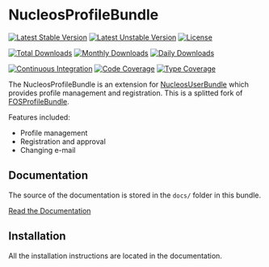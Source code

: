 NucleosProfileBundle
====================

[![Latest Stable Version](https://poser.pugx.org/nucleos/profile-bundle/v/stable)](https://packagist.org/packages/nucleos/profile-bundle)
[![Latest Unstable Version](https://poser.pugx.org/nucleos/profile-bundle/v/unstable)](https://packagist.org/packages/nucleos/profile-bundle)
[![License](https://poser.pugx.org/nucleos/profile-bundle/license)](LICENSE.md)

[![Total Downloads](https://poser.pugx.org/nucleos/profile-bundle/downloads)](https://packagist.org/packages/nucleos/profile-bundle)
[![Monthly Downloads](https://poser.pugx.org/nucleos/profile-bundle/d/monthly)](https://packagist.org/packages/nucleos/profile-bundle)
[![Daily Downloads](https://poser.pugx.org/nucleos/profile-bundle/d/daily)](https://packagist.org/packages/nucleos/profile-bundle)

[![Continuous Integration](https://github.com/nucleos/NucleosProfileBundle/actions/workflows/continuous-integration.yml/badge.svg?event=push)](https://github.com/nucleos/NucleosProfileBundle/actions?query=workflow%3A"Continuous+Integration"+event%3Apush)
[![Code Coverage](https://codecov.io/gh/nucleos/NucleosProfileBundle/graph/badge.svg)](https://codecov.io/gh/nucleos/NucleosProfileBundle)
[![Type Coverage](https://shepherd.dev/github/nucleos/NucleosProfileBundle/coverage.svg)](https://shepherd.dev/github/nucleos/NucleosProfileBundle)

The NucleosProfileBundle is an extension for [NucleosUserBundle](https://github.com/nucleos/NucleosUserBundle/) which provides profile management and registration. This is a splitted fork of [FOSProfileBundle](https://github.com/FriendsOfSymfony/FOSProfileBundle/).

Features included:

- Profile management
- Registration and approval
- Changing e-mail

Documentation
-------------

The source of the documentation is stored in the `docs/` folder
in this bundle.

[Read the Documentation](https://docs.nucleos.rocks/projects/profile-bundle/)

Installation
------------

All the installation instructions are located in the documentation.

